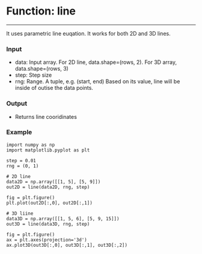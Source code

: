 # Function: line
------------------
It uses parametric line euqation. It works for both 2D and 3D lines. 

### Input
- data: Input array. For 2D line, data.shape=(rows, 2). For 3D array, data.shape=(rows, 3)
- step: Step size
- rng: Range. A tuple, e.g. (start, end) Based on its value, line will be inside of outise the data points.

### Output
- Returns line cooridinates

### Example
    
    import numpy as np
    import matplotlib.pyplot as plt
    
    step = 0.01
    rng = (0, 1)
    
    # 2D line
    data2D = np.array([[1, 5], [5, 9]])
    out2D = line(data2D, rng, step)
    
    fig = plt.figure()
    plt.plot(out2D[:,0], out2D[:,1])
    
    # 3D liine
    data3D = np.array([[1, 5, 6], [5, 9, 15]])
    out3D = line(data3D, rng, step)
    
    fig = plt.figure()
    ax = plt.axes(projection='3d')
    ax.plot3D(out3D[:,0], out3D[:,1], out3D[:,2])
    
